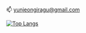 📫 yunjeongiragu@gmail.com

<!---
yunjeongiya/yunjeongiya is a ✨ special ✨ repository because its `README.md` (this file) appears on your GitHub profile.
You can click the Preview link to take a look at your changes.
--->

[![Top Langs](https://github-readme-stats.vercel.app/api/top-langs/?username=yunjeongiya&layout=compact)](https://github.com/anuraghazra/github-readme-stats)
